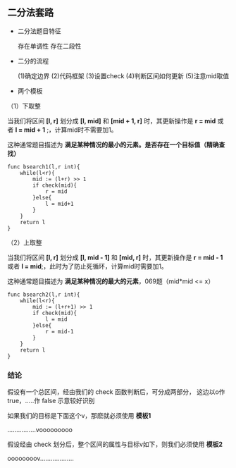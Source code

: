 ## 二分法套路

- 二分法题目特征

    存在单调性
    存在二段性

- 二分的流程

    (1)确定边界
    (2)代码框架
    (3)设置check
    (4)判断区间如何更新
    (5)注意mid取值

- 两个模板

（1）下取整

当我们将区间 **[l, r]** 划分成 **[l, mid]** 和 **[mid + 1, r]** 时，其更新操作是 **r = mid** 或者 **l = mid + 1** ;，计算mid时不需要加1。

这种通常题目描述为 **满足某种情况的最小的元素。是否存在一个目标值（精确查找）**

```golang
func bsearch1(l,r int){
    while(l<r){
        mid := (l+r) >> 1
        if check(mid){
            r = mid
        }else{
            l = mid+1
        }
    }
    return l
}
```

（2）上取整

当我们将区间 **[l, r]** 划分成 **[l, mid - 1]** 和 **[mid, r]** 时，其更新操作是 **r = mid - 1** 或者 **l = mid**;，此时为了防止死循环，计算mid时需要加1。

这种通常题目描述为 **满足某种情况的最大的元素**，069题（mid*mid <= x）

```golang
func bsearch2(l,r int){
    while(l<r){
        mid := (l+r+1) >> 1
        if check(mid){
            l = mid
        }else{
            r = mid-1
        }
    }
    return l
}
```


### 结论

假设有一个总区间，经由我们的 check 函数判断后，可分成两部分，
这边以o作 true，.....作 false 示意较好识别

如果我们的目标是下面这个v，那麽就必须使用 **模板1**

................vooooooooo

假设经由 check 划分后，整个区间的属性与目标v如下，则我们必须使用 **模板2**

oooooooov...................
